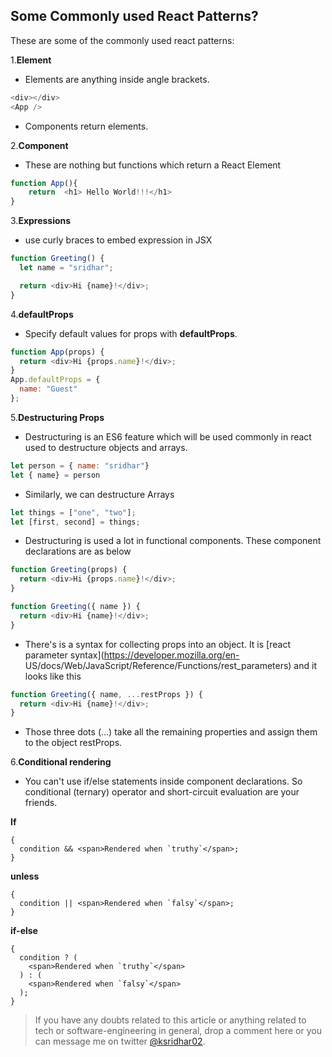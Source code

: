 ## Some Commonly used React Patterns?

These are some of the commonly used react patterns:

1.__Element__
    
 * Elements are anything inside angle brackets.

```js
<div></div>
<App />
```
   * Components return elements. 

2.__Component__ 

   *  These are nothing but functions which return a React Element

```js
function App(){
    return  <h1> Hello World!!!</h1>
}
``` 

3.__Expressions__

   * use curly braces to embed expression in JSX

```js
function Greeting() {
  let name = "sridhar";

  return <div>Hi {name}!</div>;
}
```
4.__defaultProps__
   * Specify default values for props with __defaultProps__.

```js
function App(props) {
  return <div>Hi {props.name}!</div>;
}
App.defaultProps = {
  name: "Guest"
};
```
5.__Destructuring Props__

   * Destructuring is an ES6 feature which will be used commonly in react used to destructure objects and arrays.

```js
let person = { name: "sridhar"}
let { name} = person

``` 
   * Similarly, we can destructure Arrays

```js
let things = ["one", "two"];
let [first, second] = things;
```
 
   * Destructuring is used a lot in functional components. These component declarations are as below

```js
function Greeting(props) {
  return <div>Hi {props.name}!</div>;
}

function Greeting({ name }) {
  return <div>Hi {name}!</div>;
}

```
 * There's is a syntax for collecting props into an object. It is [react parameter syntax](https://developer.mozilla.org/en- 
   US/docs/Web/JavaScript/Reference/Functions/rest_parameters) and it looks like this

```js
function Greeting({ name, ...restProps }) {
  return <div>Hi {name}!</div>;
}

```
 * Those three dots (...) take all the remaining properties and assign them to the object restProps.

6.__Conditional rendering__ 

  * You can't use if/else statements inside component declarations. So conditional (ternary) operator and short-circuit evaluation are your friends.

 __If__

```
{
  condition && <span>Rendered when `truthy`</span>;
}
```

 __unless__

```
{
  condition || <span>Rendered when `falsy`</span>;
}
```

__if-else__

```
{
  condition ? (
    <span>Rendered when `truthy`</span>
  ) : (
    <span>Rendered when `falsy`</span>
  );
}
```

>If you have any doubts related to this article or anything related to tech or software-engineering in general, drop a comment here or you can message me on twitter [@ksridhar02](https://twitter.com/ksridhar02).

